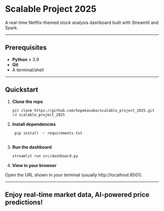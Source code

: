 # Scalable Project 2025

A real-time Netflix-themed stock analysis dashboard built with Streamlit and Spark.

---

## Prerequisites

- **Python** ≥ 3.9  
- **Git**  
- A terminal/shell  

---

## Quickstart

1. **Clone the repo**  
   ```bash
   git clone https://github.com/hopekasako/scalable_project_2025.git
   cd scalable_project_2025

2.	**Install dependencies**
   
     ```bash
      pip install -r requirements.txt
   
4.	**Run the dashboard**
   
     ```bash
    streamlit run src/dashboard.py

     
6.	**View in your browser**
   
Open the URL shown in your terminal (usually http://localhost:8501).


---
## Enjoy real-time market data, AI-powered price predictions!

